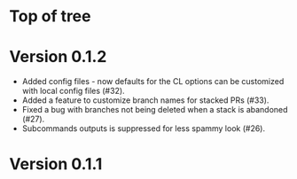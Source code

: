# Top of tree

# Version 0.1.2

* Added config files - now defaults for the CL options can be customized with
  local config files (#32).
* Added a feature to customize branch names for stacked PRs (#33).
* Fixed a bug with branches not being deleted when a stack is abandoned (#27).
* Subcommands outputs is suppressed for less spammy look (#26).

# Version 0.1.1

